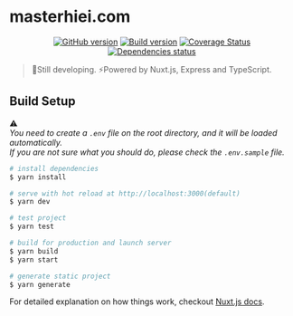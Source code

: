 # masterhiei.com

<p align="center">
  <a href="https://badge.fury.io/gh/MasterHiei%2Fmasterhiei.com"><img src="https://badge.fury.io/gh/MasterHiei%2Fmasterhiei.com.svg" alt="GitHub version"></a>
  <a href="https://circleci.com/gh/MasterHiei/masterhiei.com"><img src="https://circleci.com/gh/MasterHiei/masterhiei.com.svg?style=shield" alt="Build version"></a>
  <a href='https://coveralls.io/github/MasterHiei/masterhiei.com'><img src='https://coveralls.io/repos/github/MasterHiei/masterhiei.com/badge.svg' alt='Coverage Status' /></a>
  <a href="https://david-dm.org/MasterHiei/masterhiei.com" title="dependencies status"><img src="https://david-dm.org/MasterHiei/masterhiei.com/status.svg" alt="Dependencies status"></a>
</p>

> :beginner:Still developing. :zap:Powered by Nuxt.js, Express and TypeScript.

## Build Setup

:warning:  
*You need to create a `.env` file on the root directory, and it will be loaded automatically.*  
*If you are not sure what you should do, please check the `.env.sample` file.*  

``` bash
# install dependencies
$ yarn install

# serve with hot reload at http://localhost:3000(default)
$ yarn dev

# test project
$ yarn test

# build for production and launch server
$ yarn build
$ yarn start

# generate static project
$ yarn generate
```

For detailed explanation on how things work, checkout [Nuxt.js docs](https://nuxtjs.org).
